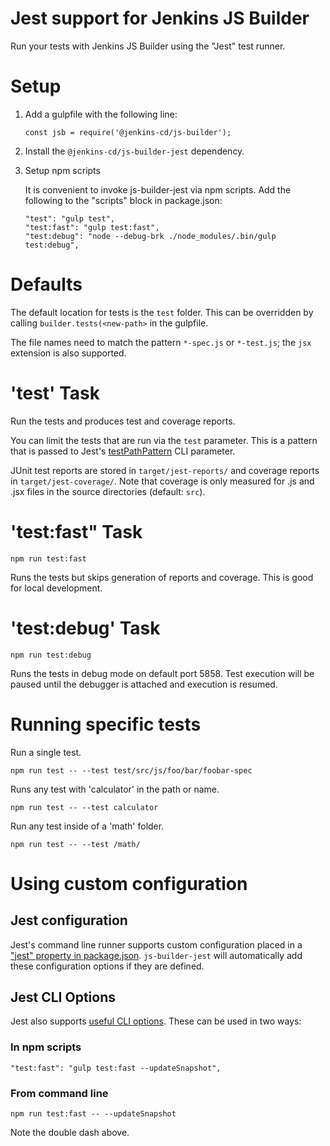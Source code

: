 # Jest support for Jenkins JS Builder

Run your tests with Jenkins JS Builder using the "Jest" test runner.

# Setup

1. Add a gulpfile with the following line:

    `const jsb = require('@jenkins-cd/js-builder');`

2. Install the `@jenkins-cd/js-builder-jest` dependency.

3. Setup npm scripts

    It is convenient to invoke js-builder-jest via npm scripts. Add the following to the "scripts" block in package.json:

    ```
    "test": "gulp test",
    "test:fast": "gulp test:fast",
    "test:debug": "node --debug-brk ./node_modules/.bin/gulp test:debug",
    ```

# Defaults

The default location for tests is the `test` folder. This can be overridden by calling `builder.tests(<new-path>` in the gulpfile.

The file names need to match the pattern `*-spec.js` or `*-test.js`; the `jsx` extension is also supported.

# 'test' Task

Run the tests and produces test and coverage reports.

You can limit the tests that are run via the `test` parameter. This is a pattern that is passed to Jest's [testPathPattern](https://facebook.github.io/jest/docs/cli.html#testpathpattern-regex) CLI parameter.

JUnit test reports are stored in `target/jest-reports/` and coverage reports in `target/jest-coverage/`.
Note that coverage is only measured for .js and .jsx files in the source directories (default: `src`).

# 'test:fast" Task

```
npm run test:fast
```

Runs the tests but skips generation of reports and coverage. 
This is good for local development.

# 'test:debug' Task

```
npm run test:debug
```

Runs the tests in debug mode on default port 5858.
Test execution will be paused until the debugger is attached and execution is resumed.

# Running specific tests

Run a single test.

```
npm run test -- --test test/src/js/foo/bar/foobar-spec
```

Runs any test with 'calculator' in the path or name.

```
npm run test -- --test calculator
```

Run any test inside of a 'math' folder.

```
npm run test -- --test /math/
```

# Using custom configuration

## Jest configuration

Jest's command line runner supports custom configuration placed in a ["jest" property in package.json](https://facebook.github.io/jest/docs/configuration.html#content). `js-builder-jest` will automatically add these configuration options if they are defined.

## Jest CLI Options

Jest also supports [useful CLI options](https://facebook.github.io/jest/docs/cli.html#options). These can be used in two ways:

### In npm scripts

```
"test:fast": "gulp test:fast --updateSnapshot",
```

### From command line

```
npm run test:fast -- --updateSnapshot
```

Note the double dash above.